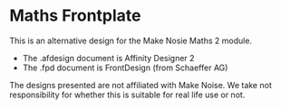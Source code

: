 Maths Frontplate
================

This is an alternative design for the Make Nosie Maths 2 module.

* The .afdesign document is Affinity Designer 2
* The .fpd document is FrontDesign (from Schaeffer AG)

The designs presented are not affiliated with Make Noise. We take not
responsibility for whether this is suitable for real life use or not.
